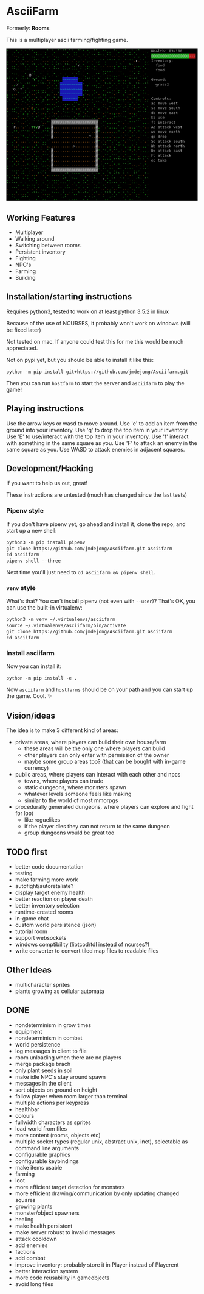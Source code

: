 # AsciiFarm

Formerly: **Rooms** 

This is a multiplayer ascii farming/fighting game.

![screenshot](screenshot.png)
<!-- why doesn't the screenshot get updated? -->

## Working Features

- Multiplayer
- Walking around
- Switching between rooms
- Persistent inventory
- Fighting 
- NPC's
- Farming
- Building

## Installation/starting instructions

Requires python3, tested to work on at least python 3.5.2 in linux

Because of the use of NCURSES, it probably won't work on windows (will be fixed later)

Not tested on mac. If anyone could test this for me this would be much appreciated.

Not on pypi yet, but you should be able to install it like this:

    python -m pip install git+https://github.com/jmdejong/Asciifarm.git

Then you can run `hostfarm` to start the server and `asciifarm` to play the
game!

## Playing instructions

Use the arrow keys or wasd to move around.
Use 'e' to add an item from the ground into your inventory.
Use 'q' to drop the top item in your inventory.
Use 'E' to use/interact with the top item in your inventory.
Use 'f' interact with something in the same square as you.
Use 'F' to attack an enemy in the same square as you.
Use WASD to attack enemies in adjacent squares.


## Development/Hacking

If you want to help us out, great!

These instructions are untested (much has changed since the last tests)

### Pipenv style

If you don't have pipenv yet, go ahead and install it, clone the repo, and
start up a new shell:

    python3 -m pip install pipenv
    git clone https://github.com/jmdejong/Asciifarm.git asciifarm
    cd asciifarm
    pipenv shell --three

Next time you'll just need to `cd asciifarm && pipenv shell`.

### `venv` style

What's that? You can't install pipenv (not even with `--user`)? That's OK, you
can use the built-in virtualenv:

    python3 -m venv ~/.virtualenvs/asciifarm
    source ~/.virtualenvs/asciifarm/bin/activate
    git clone https://github.com/jmdejong/Asciifarm.git asciifarm
    cd asciifarm

### Install asciifarm

Now you can install it:

    python -m pip install -e .

Now `asciifarm` and `hostfarms` should be on your path and you can start up the
game. Cool. :sparkles:


## Vision/ideas

The idea is to make 3 different kind of areas:

- private areas, where players can build their own house/farm
  * these areas will be the only one where players can build
  * other players can only enter with permission of the owner
  * maybe some group areas too? (that can be bought with in-game currency)
- public areas, where players can interact with each other and npcs
  * towns, where players can trade
  * static dungeons, where monsters spawn
  * whatever levels someone feels like making
  * similar to the world of most mmorpgs
- procedurally generated dungeons, where players can explore and fight for loot
  * like roguelikes
  * if the player dies they can not return to the same dungeon
  * group dungeons would be great too

## TODO first

- better code documentation
- testing
- make farming more work
- autofight/autoretaliate?
- display target enemy health
- better reaction on player death
- better inventory selection
- runtime-created rooms
- in-game chat
- custom world persistence (json)
- tutorial room
- support websockets
- windows comptibility (libtcod/tdl instead of ncurses?)
- write converter to convert tiled map files to readable files

## Other Ideas

- multicharacter sprites
- plants growing as cellular automata

## DONE

- nondeterminism in grow times
- equipment
- nondeterminism in combat
- world persistence
- log messages in client to file
- room unloading when there are no players
- merge package brach
- only plant seeds in soil
- make idle NPC's stay around spawn
- messages in the client
- sort objects on ground on height
- follow player when room larger than terminal
- multiple actions per keypress
- healthbar
- colours
- fullwidth characters as sprites
- load world from files
- more content (rooms, objects etc)
- multiple socket types (regular unix, abstract unix, inet), selectable as command line arguments
- configurable graphics
- configurable keybindings
- make items usable
- farming
- loot
- more efficient target detection for monsters
- more efficient drawing/communication by only updating changed squares
- growing plants
- monster/object spawners
- healing
- make health persistent
- make server robust to invalid messages
- attack cooldown
- add enemies
- factions
- add combat
- improve inventory: probably store it in Player instead of Playerent
- better interaction system
- more code reusability in gameobjects
- avoid long files
